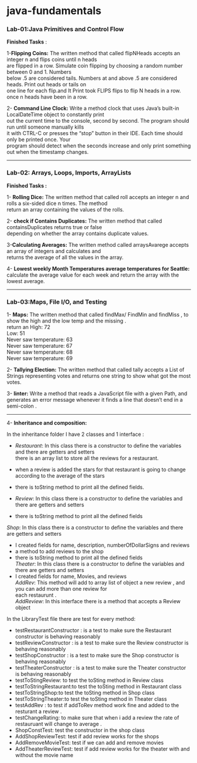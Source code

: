 # java-fundamentals <br>

### Lab-01:Java Primitives and Control Flow <br>
**Finished Tasks** :<br>

1-**Flipping Coins:** The written method that called flipNHeads  accepts an integer n and flips coins until n heads<br> are flipped in a row. Simulate coin flipping by choosing a random number between 0 and 1. Numbers <br>below .5 are considered tails. Numbers at and above .5 are considered heads. Print out heads or tails on <br>one line for each flip.and It Print took FLIPS flips to flip N heads in a row. once n heads have been in a row.<br>

2- **Command Line Clock:** Write a method clock that uses Java’s built-in LocalDateTime object to constantly print <br>out the current time to the console, second by second. The program should run until someone manually kills <br>it with CTRL-C or presses the “stop” button in their IDE. Each time should only be printed once. Your <br>program should detect when the seconds increase and only print something out when the timestamp changes.<br>



<hr>

### Lab-02: Arrays, Loops, Imports, ArrayLists<br>

**Finished Tasks :**<br>

1- **Rolling Dice:** The written method that called roll  accepts an integer n and rolls a six-sided dice n times. The method  <br>return an array containing the values of the rolls.<br>

2- **check if Contains Duplicates:** The written method that called containsDuplicates  returns true or false <br>depending on whether the array contains duplicate values.<br>

3-**Calculating Averages:** The written method called arraysAvarege accepts an array of integers and calculates and <br>returns the average of all the values in the array.<br>

4- **Lowest weekly Month Temperatures average temperatures for Seattle:** calculate the average value for each week and return the array with the lowest average.

<hr>

### Lab-03:Maps, File I/O, and Testing<br>

1- **Maps:** The written method that called findMax/ FindMin and findMiss , to show the high and the low temp and the missing .  <br>
return an High: 72<br>
Low: 51<br>
Never saw temperature: 63<br>
Never saw temperature: 67<br>
Never saw temperature: 68<br>
Never saw temperature: 69<br>

2- **Tallying Election:** The written method that called tally  accepts a List of Strings representing votes and returns one string to show what got the most votes.<br>

3- **linter:** Write a method that reads a JavaScript file with a given Path, and generates an error message whenever it finds a line that doesn’t end in a semi-colon .<br>

<hr>

4- **Inheritance and composition:**

In the inheritance folder I have 2 classes and 1 interface : <br>
- *Restaurant*: In this class there is a constructor to define the variables and there are getters and setters<br>
there is an array list to store all the reviews for a restaurant.<br>
- when a review is added the stars for that restaurant is going to change according to the average of the stars<br>
- there is toString method to print all the defined fields. <br>

- *Review*: In this class there is a constructor to define the variables and there are getters and setters<br>
- there is toString method to print all the defined fields<br>

*Shop*: In this class there is a constructor to define the variables and there are getters and setters<br>
- I created fields for name, description, numberOfDollarSigns and reviews<br>
- a method to add reviews to the shop<br>
- there is toString method to print all the defined fields<br>
*Theater*: In this class there is a constructor to define the variables and there are getters and setters<br>
- I created fields for name, Movies, and reviews<br>
*AddRev*: This method will add to array list of object a new review , and you can add more than one review for <br>each restaurunt .<br>
*AddReview*: In this interface there is a method that accepts a Review object<br>


In the LibraryTest file there are test for every method: <br>

- testRestaurantConstructor : is a test to make sure the Restaurant constructor is behaving reasonably<br>
- testReviewConstructor : is a test to make sure the Review constructor is behaving reasonably<br>
- testShopConstructor : is a test to make sure the Shop constructor is behaving reasonably<br>
- testTheaterConstructor : is a test to make sure the Theater constructor is behaving reasonably<br>
- testToStingReview: to test the toSting method in Review class<br>
- testToStringRestaurant:to test the toSting method in Restaurant class<br>
- testToStringShop:to test the toSting method in Shop class<br>
- testToStringTheater:to test the toSting method in Theater class<br>
- testAddRev : to test if addToRev method work fine and added to the resturant a review .<br>
- testChangeRating: to make sure that when i add a review the rate of restauruant will change to average .<br>
- ShopConstTest: test the constructor in the shop class<br>
- AddShopReviewTest: test if add review works for the shops<br>
- AddRemoveMovieTest: test if we can add and remove movies<br>
- AddTheaterReviewTest: test if add review works for the theater with and without the movie name<br>